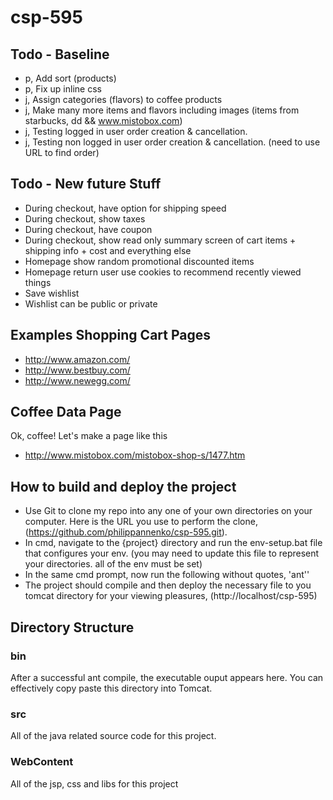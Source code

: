 csp-595
=======

## Todo - Baseline
* p, Add sort (products)
* p, Fix up inline css
* j, Assign categories (flavors) to coffee products
* j, Make many more items and flavors including images (items from starbucks, dd && www.mistobox.com)
* j, Testing logged in user order creation & cancellation.
* j, Testing non logged in user order creation & cancellation. (need to use URL to find order)

## Todo - New future Stuff
* During checkout, have option for shipping speed
* During checkout, show taxes
* During checkout, have coupon
* During checkout, show read only summary screen of cart items + shipping info + cost and everything else 
* Homepage show random promotional discounted items
* Homepage return user use cookies to recommend recently viewed things
* Save wishlist
* Wishlist can be public or private

## Examples Shopping Cart Pages
* http://www.amazon.com/
* http://www.bestbuy.com/
* http://www.newegg.com/

## Coffee Data Page
Ok, coffee! Let's make a page like this
* http://www.mistobox.com/mistobox-shop-s/1477.htm

## How to build and deploy the project
* Use Git to clone my repo into any one of your own directories on your computer. Here is the URL you use to perform the clone,(https://github.com/philippannenko/csp-595.git).
* In cmd, navigate to the {project} directory and run the env-setup.bat file that configures your env. (you may need to update this file to represent your directories. all of the env must be set)
* In the same cmd prompt, now run the following without quotes, 'ant''
* The project should compile and then deploy the necessary file to you tomcat directory for your viewing pleasures, (http://localhost/csp-595)

## Directory Structure

### bin
After a successful ant compile, the executable ouput appears here. You can effectively copy paste this directory into Tomcat.

### src
All of the java related source code for this project.

### WebContent
All of the jsp, css and libs for this project